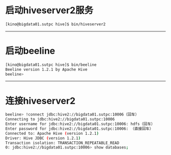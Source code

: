 
# 启动hiveserver2服务
```bash
[kino@bigdata01.sutpc hive]$ bin/hiveserver2
```

-------------------
# 启动beeline

```bash
[kino@bigdata01.sutpc hive]$ bin/beeline
Beeline version 1.2.1 by Apache Hive
beeline>
```
---
# 连接hiveserver2

```bash
beeline> !connect jdbc:hive2://bigdata01.sutpc:10006（回车）
Connecting to jdbc:hive2://bigdata01.sutpc:10006
Enter username for jdbc:hive2://bigdata01.sutpc:10006: hdfs（回车）
Enter password for jdbc:hive2://bigdata01.sutpc:10006: （直接回车）
Connected to: Apache Hive (version 1.2.1)
Driver: Hive JDBC (version 1.2.1)
Transaction isolation: TRANSACTION_REPEATABLE_READ
0: jdbc:hive2://bigdata01.sutpc:10006> show databases;
```
